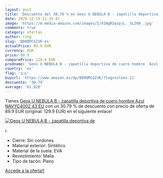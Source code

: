 ```yaml
---
layout: post
title: 'Descuento del 30.79 % en Geox U NEBULA B - zapatilla deportiva de'
date: 2020-12-19 21:35:47
image: 'https://m.media-amazon.com/images/I/41NgRIqspjL._SL200_.jpg'
comments: true
category: ofertas
author: ring
slug: 'B00QRCGIVK-es'
actualPrice: 89.9 EUR
currency: EUR
price: 89.9
comparePrice: 129.9 EUR
prodname: 'Geox U NEBULA B - zapatilla deportiva de cuero hombre  Azul  NAVYC4002   43 EU'
country: 'es'
flag: '🇪🇸'
buyurl: 'https://www.amazon.es/dp/B00QRCGIVK/?tag=tolees-21'
descuento: '30.79'
average: '61.928'
---
```


Tienes [Geox U NEBULA B - zapatilla deportiva de cuero hombre  Azul  NAVYC4002   43 EU](https://www.amazon.es/dp/B00QRCGIVK/?tag=tolees-21) con un 30.79 % de descuento con precio de oferta de 89.9 EUR (original: 129.9 EUR) en el siguiente enlace!

[![Geox U NEBULA B - zapatilla deportiva de](https://m.media-amazon.com/images/I/41NgRIqspjL._SL200_.jpg)](https://www.amazon.es/dp/B00QRCGIVK/?tag=tolees-21)

ℹ️:

- Cierre: Sin cordones
- Material exterior: Sintético
- Material de la suela: EVA
- Revestimiento: Malla
- Tipo de tacón: Plano

[Accede a la oferta!!](https://www.amazon.es/dp/B00QRCGIVK/?tag=tolees-21)
